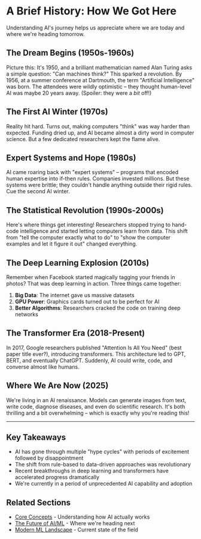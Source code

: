 # A Brief History: How We Got Here

Understanding AI's journey helps us appreciate where we are today and where we're heading tomorrow.

## The Dream Begins (1950s-1960s)
Picture this: It's 1950, and a brilliant mathematician named Alan Turing asks a simple question: "Can machines think?" This sparked a revolution. By 1956, at a summer conference at Dartmouth, the term "Artificial Intelligence" was born. The attendees were wildly optimistic – they thought human-level AI was maybe 20 years away. (Spoiler: they were a *bit* off!)

## The First AI Winter (1970s)
Reality hit hard. Turns out, making computers "think" was way harder than expected. Funding dried up, and AI became almost a dirty word in computer science. But a few dedicated researchers kept the flame alive.

## Expert Systems and Hope (1980s)
AI came roaring back with "expert systems" – programs that encoded human expertise into if-then rules. Companies invested millions. But these systems were brittle; they couldn't handle anything outside their rigid rules. Cue the second AI winter.

## The Statistical Revolution (1990s-2000s)
Here's where things get interesting! Researchers stopped trying to hand-code intelligence and started letting computers learn from data. This shift from "tell the computer exactly what to do" to "show the computer examples and let it figure it out" changed everything.

## The Deep Learning Explosion (2010s)
Remember when Facebook started magically tagging your friends in photos? That was deep learning in action. Three things came together:
1. **Big Data**: The internet gave us massive datasets
2. **GPU Power**: Graphics cards turned out to be perfect for AI
3. **Better Algorithms**: Researchers cracked the code on training deep networks

## The Transformer Era (2018-Present)
In 2017, Google researchers published "Attention Is All You Need" (best paper title ever?), introducing transformers. This architecture led to GPT, BERT, and eventually ChatGPT. Suddenly, AI could write, code, and converse almost like humans.

## Where We Are Now (2025)
We're living in an AI renaissance. Models can generate images from text, write code, diagnose diseases, and even do scientific research. It's both thrilling and a bit overwhelming – which is exactly why you're reading this!

---

## Key Takeaways

- AI has gone through multiple "hype cycles" with periods of excitement followed by disappointment
- The shift from rule-based to data-driven approaches was revolutionary
- Recent breakthroughs in deep learning and transformers have accelerated progress dramatically
- We're currently in a period of unprecedented AI capability and adoption

## Related Sections

- [Core Concepts](core-concepts.md) - Understanding how AI actually works
- [The Future of AI/ML](../10-future-trends/) - Where we're heading next
- [Modern ML Landscape](../05-specialized-topics/) - Current state of the field